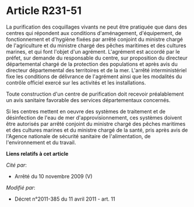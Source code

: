 # Article R231-51

La purification des coquillages vivants ne peut être pratiquée que dans des centres qui répondent aux conditions
d'aménagement, d'équipement, de fonctionnement et d'hygiène fixées par arrêté conjoint du ministre chargé de l'agriculture et
du ministre chargé des pêches maritimes et des cultures marines, et qui font l'objet d'un agrément. L'agrément est accordé
par le préfet, sur demande du responsable du centre, sur proposition du directeur départemental chargé de la protection des
populations et après avis du directeur départemental des territoires et de la mer. L'arrêté interministériel fixe les
conditions de délivrance de l'agrément ainsi que les modalités du contrôle officiel exercé sur les activités et les
installations. 

Toute construction d'un centre de purification doit recevoir préalablement un avis sanitaire favorable des services
départementaux concernés. 

Si les centres mettent en oeuvre des systèmes de traitement et de désinfection de l'eau de mer d'approvisionnement, ces
systèmes doivent être autorisés par arrêté conjoint du ministre chargé des pêches maritimes et des cultures marines et du
ministre chargé de la santé, pris après avis de l'Agence nationale de sécurité sanitaire de l'alimentation, de
l'environnement et du travail.

**Liens relatifs à cet article**

_Cité par_:

  - Arrêté du 10 novembre 2009 (V)

_Modifié par_:

  - Décret n°2011-385 du 11 avril 2011 - art. 11
